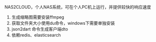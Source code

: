 NAS2CLOUD，个人NAS系统，可在个人PC机上运行，并提供较快的响应速度

1. 生成缩略图需要安装ffmpeg
2. 获取文件夹大小使用du命令，windows下需要单独安装
3. json2dart 命令生成客户端dto
4. 依赖redis、elasticsearch
